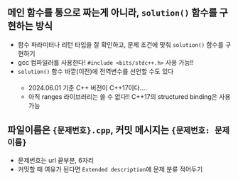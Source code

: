 ## 메인 함수를 통으로 짜는게 아니라, `solution()`  함수를 구현하는 방식
- 함수 파라미터나 리턴 타입을 잘 확인하고, 문제 조건에 맞춰 `solution()`  함수를 구현하기
- gcc 컴파일러를 사용한다! `#include <bits/stdc++.h>` 사용 가능!!
- `solution()`  함수 바깥(이전)에 전역변수를 선언할 수도 있다 <br><br>
  - 2024.06.01 기준 C++ 버전이 C++17이다....
  - 아직 ranges 라이브러리는 쓸 수 없다!! C++17의 structured binding은 사용 가능 <!-- ranges::max(vec) 대신 *max_element(vec.begin(), vec.end()) 쓰면 되긴 하는데, 솔직히 많이 짜증난다. 컴파일러 버전에 대한 정보도 안 주고,  -->

## 파일이름은 `{문제번호}.cpp`, 커밋 메시지는 `{문제번호: 문제 이름}`
- 문제번호는 url 끝부분, 6자리
- 커밋할 때 여유가 된다면 `Extended description`에 문제 분류 적어두기
